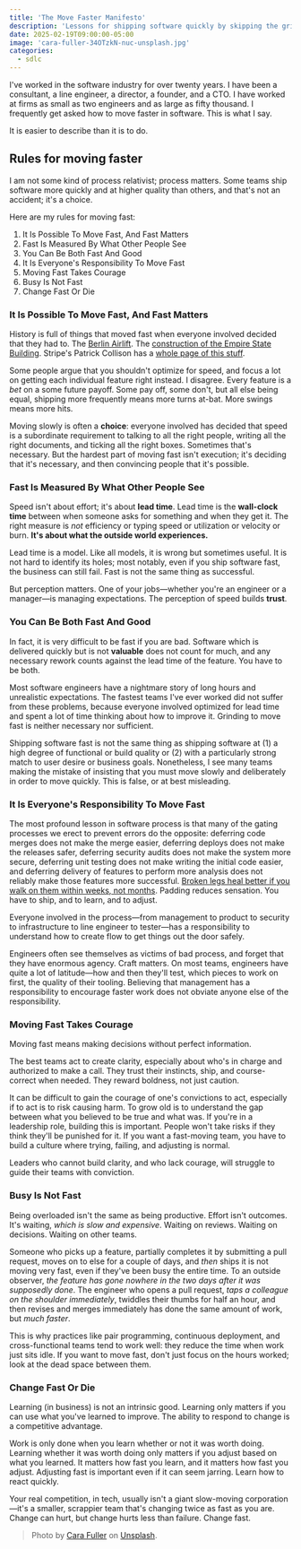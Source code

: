 ```yaml
---
title: 'The Move Faster Manifesto'
description: 'Lessons for shipping software quickly by skipping the grind'
date: 2025-02-19T09:00:00-05:00
image: 'cara-fuller-34OTzkN-nuc-unsplash.jpg'
categories:
  - sdlc
---
```


I've worked in the software industry for over twenty years. I have been a consultant, a line engineer, a director, a founder, and a CTO. I have worked at firms as small as two engineers and as large as fifty thousand. I frequently get asked how to move faster in software. This is what I say.

It is easier to describe than it is to do.

## Rules for moving faster

I am not some kind of process relativist; process matters. Some teams ship software more quickly and at higher quality than others, and that's not an accident; it's a choice.

Here are my rules for moving fast:

1. It Is Possible To Move Fast, And Fast Matters
2. Fast Is Measured By What Other People See
3. You Can Be Both Fast And Good
4. It Is Everyone's Responsibility To Move Fast
5. Moving Fast Takes Courage
6. Busy Is Not Fast
7. Change Fast Or Die

### It Is Possible To Move Fast, And Fast Matters

History is full of things that moved fast when everyone involved decided that they had to. The [Berlin Airlift](https://history.state.gov/milestones/1945-1952/berlin-airlift). The [construction of the Empire State Building](https://chrisgagne.com/1255/mary-poppendiecks-the-tyranny-of-the-plan/). Stripe's Patrick Collison has a [whole page of this stuff](https://patrickcollison.com/fast).

Some people argue that you shouldn't optimize for speed, and focus a lot on getting each individual feature right instead. I disagree. Every feature is a _bet_ on a some future payoff. Some pay off, some don't, but all else being equal, shipping more frequently means more turns at-bat. More swings means more hits.

Moving slowly is often a **choice**: everyone involved has decided that speed is a subordinate requirement to talking to all the right people, writing all the right documents, and ticking all the right boxes. Sometimes that's necessary. But the hardest part of moving fast isn't execution; it's deciding that it's necessary, and then convincing people that it's possible.

### Fast Is Measured By What Other People See

Speed isn't about effort; it's about **lead time**. Lead time is the **wall-clock time** between when someone asks for something and when they get it. The right measure is _not_ efficiency or typing speed or utilization or velocity or burn. **It's about what the outside world experiences.**

Lead time is a model. Like all models, it is wrong but sometimes useful. It is not hard to identify its holes; most notably, even if you ship software fast, the business can still fail. Fast is not the same thing as successful.

But perception matters. One of your jobs—whether you're an engineer or a manager—is managing expectations. The perception of speed builds **trust**.

### You Can Be Both Fast And Good

In fact, it is very difficult to be fast if you are bad. Software which is delivered quickly but is not **valuable** does not count for much, and any necessary rework counts against the lead time of the feature. You have to be both.

Most software engineers have a nightmare story of long hours and unrealistic expectations. The fastest teams I've ever worked did not suffer from these problems, because everyone involved optimized for lead time and spent a lot of time thinking about how to improve it. Grinding to move fast is neither necessary nor sufficient.

Shipping software fast is not the same thing as shipping software at (1) a high degree of functional or build quality or (2) with a particularly strong match to user desire or business goals. Nonetheless, I see many teams making the mistake of insisting that you must move slowly and deliberately in order to move quickly. This is false, or at best misleading.

### It Is Everyone's Responsibility To Move Fast

The most profound lesson in software process is that many of the gating processes we erect to prevent errors do the opposite: deferring code merges does not make the merge easier, deferring deploys does not make the releases safer, deferring security audits does not make the system more secure, deferring unit testing does not make writing the initial code easier, and deferring delivery of features to perform more analysis does not reliably make those features more successful. [Broken legs heal better if you walk on them within weeks, not months](https://www.scientificamerican.com/article/broken-legs-and-ankles-heal-better-if-you-walk-on-them-within-weeks/). Padding reduces sensation. You have to ship, and to learn, and to adjust.

Everyone involved in the process—from management to product to security to infrastructure to line engineer to tester—has a responsibility to understand how to create flow to get things out the door safely.

Engineers often see themselves as victims of bad process, and forget that they have enormous agency. Craft matters. On most teams, engineers have quite a lot of latitude—how and then they'll test, which pieces to work on first, the quality of their tooling. Believing that management has a responsibility to encourage faster work does not obviate anyone else of the responsibility.

### Moving Fast Takes Courage

Moving fast means making decisions without perfect information.

The best teams act to create clarity, especially about who's in charge and authorized to make a call. They trust their instincts, ship, and course-correct when needed. They reward boldness, not just caution.

It can be difficult to gain the courage of one's convictions to act, especially if to act is to risk causing harm. To grow old is to understand the gap between what you believed to be true and what was. If you're in a leadership role, building this is important. People won't take risks if they think they'll be punished for it. If you want a fast-moving team, you have to build a culture where trying, failing, and adjusting is normal.

Leaders who cannot build clarity, and who lack courage, will struggle to guide their teams with conviction.

### Busy Is Not Fast

Being overloaded isn't the same as being productive. Effort isn't outcomes. It's waiting, _which is slow and expensive_. Waiting on reviews. Waiting on decisions. Waiting on other teams.

Someone who picks up a feature, partially completes it by submitting a pull request, moves on to else for a couple of days, and _then_ ships it is not moving very fast, even if they've been busy the entire time. To an outside observer, _the feature has gone nowhere in the two days after it was supposedly done_. The engineer who opens a pull request, _taps a colleague on the shoulder immediately_, twiddles their thumbs for half an hour, and then revises and merges immediately has done the same amount of work, but _much faster_.

This is why practices like pair programming, continuous deployment, and cross-functional teams tend to work well: they reduce the time when work just sits idle. If you want to move fast, don't just focus on the hours worked; look at the dead space between them.

### Change Fast Or Die

Learning (in business) is not an intrinsic good. Learning only matters if you can use what you've learned to improve. The ability to respond to change is a competitive advantage.

Work is only done when you learn whether or not it was worth doing. Learning whether it was worth doing only matters if you adjust based on what you learned. It matters how fast you learn, and it matters how fast you adjust. Adjusting fast is important even if it can seem jarring. Learn how to react quickly.

Your real competition, in tech, usually isn't a giant slow-moving corporation—it's a smaller, scrappier team that's changing twice as fast as you are. Change can hurt, but change hurts less than failure. Change fast.

> Photo by <a href="https://unsplash.com/@caraventurera?utm_content=creditCopyText&utm_medium=referral&utm_source=unsplash">Cara Fuller</a> on <a href="https://unsplash.com/photos/cheetah-running-on-brown-field-34OTzkN-nuc?utm_content=creditCopyText&utm_medium=referral&utm_source=unsplash">Unsplash</a>.
